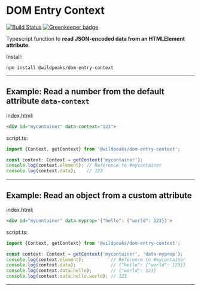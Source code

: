 # DOM Entry Context

[![Build Status](https://travis-ci.org/wildpeaks/package-dom-entry-context.svg?branch=master)](https://travis-ci.org/wildpeaks/package-dom-entry-context) [![Greenkeeper badge](https://badges.greenkeeper.io/wildpeaks/package-dom-entry-context.svg)](https://greenkeeper.io/)

Typescript function to **read JSON-encoded data from an HTMLElement attribute**.

Install:

	npm install @wildpeaks/dom-entry-context

-------------------------------------------------------------------------------

## Example: Read a number from the default attribute `data-context`

index.html:
````html
<div id="mycontainer" data-context="123">
````

script.ts:
````ts
import {Context, getContext} from '@wildpeaks/dom-entry-context';

const context: Context = getContext('mycontainer');
console.log(context.element); // Reference to #mycontainer
console.log(context.data);    // 123
````

-------------------------------------------------------------------------------

## Example: Read an object from a custom attribute

index.html:
````html
<div id="mycontainer" data-myprop='{"hello": {"world": 123}}'>
````

script.ts:
````ts
import {Context, getContext} from '@wildpeaks/dom-entry-context';

const context: Context = getContext('mycontainer', 'data-myprop');
console.log(context.element);          // Reference to #mycontainer
console.log(context.data);             // {"hello": {"world": 123}}
console.log(context.data.hello);       // {"world": 123}
console.log(context.data.hello.world); // 123
````

-------------------------------------------------------------------------------
